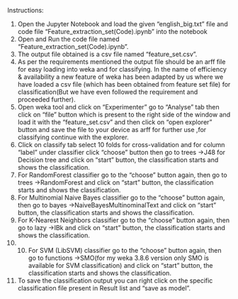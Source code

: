 Instructions: 
1. Open the Jupyter Notebook and load the given “english_big.txt” file and code file  “Feature_extraction_set(Code).ipynb” into the notebook 
2. Open and Run the code file named “Feature_extraction_set(Code).ipynb”.
3. The output file obtained is a csv file named “feature_set.csv”.
4. As per the requirements mentioned the output file should be an arff file for easy loading into weka and for classifying. In the name of efficiency & availability a new feature of weka has been adapted by us where we have loaded  a csv file (which has been obtained from feature set file) for classification(But we have even followed the requirement and proceeded further).
5. Open weka tool and click on “Experimenter” go to “Analyse” tab then click on “file” button which is present to the right side of the window and load it with the “feature_set.csv” and then click on “open explorer” button and save the file to your device as arff for further use ,for classifying continue with the explorer.
6. Click on classify tab select 10 folds for cross-validation and for column “label” under classifier click “choose” button then go to trees ->J48 for Decision tree and click on “start” button, the classification starts and shows the classification.
7. For RandomForest classifier go to the “choose” button again, then go to trees ->RandomForest and click on “start” button, the classification starts and shows the classification.
8. For Multinomial Naive Bayes classifier go to the “choose” button again, then go to bayes ->NaiveBayesMultinominalText and click on “start” button, the classification starts and shows the classification.
9. For K-Nearest Neighbors classifier go to the “choose” button again, then go to lazy ->IBk and click on “start” button, the classification starts and shows the classification.
10. 10. For SVM (LibSVM) classifier go to the “choose” button again, then go to functions ->SMO(for my weka 3.8.6 version only SMO is available for SVM classification) and click on “start” button, the classification starts and shows the classification.
11. To save the classification output you can right click on the specific classification file present in Result list and “save as model”.
